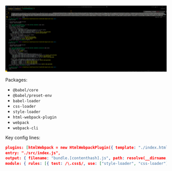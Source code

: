 ![alt text](prod_tree-shaken_babel-transpilation.png)

Packages:

- `@babel/core`
- `@babel/preset-env`
- `babel-loader`
- `css-loader`
- `style-loader`
- `html-webpack-plugin`
- `webpack`
- `webpack-cli`


Key config lines:

```json
plugins: [htmlWebpack = new HtmlWebpackPlugin({ template: "./index.html" })],
entry: "./src/index.js",
output: { filename: "bundle.[contenthash].js", path: resolve(__dirname, "dist"), clean: true, },
module: { rules: [{ test: /\.css$/, use: ["style-loader", "css-loader"] }, { test: /\.(?:js|mjs|cjs)$/, loader: "babel-loader", exclude: /node_modules/, }]}
```